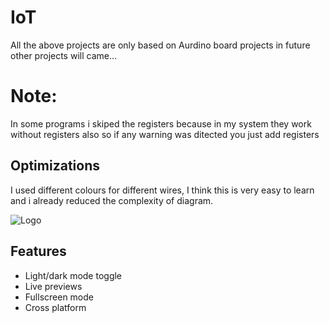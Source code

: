 
# IoT 

All the above projects are only based on Aurdino board projects in future other projects will came...

# Note: 
In some programs i skiped the registers because in my system they work without registers also so if any warning was ditected you just add registers
## Optimizations

I used different colours for different wires, I think this is very easy to learn and i already reduced the complexity of diagram.




![Logo](https://external-content.duckduckgo.com/iu/?u=https%3A%2F%2Fwww.techavy.com%2Fwp-content%2Fuploads%2F2019%2F11%2F74.jpg&f=1&nofb=1&ipt=d99445c5ac27fe7b4bfe624609c95eb5c4a85d1ac79e6f9b35c7088b10958af2&ipo=images)


## Features

- Light/dark mode toggle
- Live previews
- Fullscreen mode
- Cross platform

